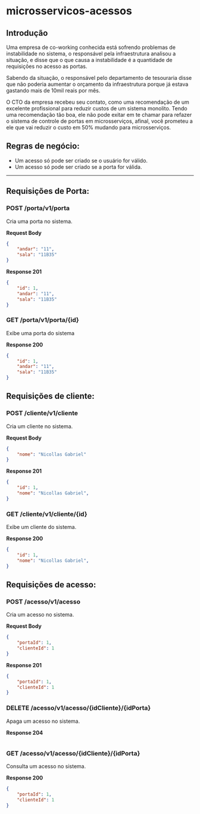 # microsservicos-acessos

## Introdução
  Uma empresa de co-working conhecida está sofrendo problemas de instabilidade no sistema, o responsável pela infraestrutura analisou a situação, e disse que o que causa a instabilidade é a quantidade de requisições no acesso as portas.

  Sabendo da situação, o responsável pelo departamento de tesouraria disse que não poderia aumentar o orçamento da infraestrutura porque já estava gastando mais de 10mil reais por mês.

  O CTO da empresa recebeu seu contato, como uma recomendação de um excelente profissional para reduzir custos de um sistema monolito. Tendo uma recomendação tão boa, ele não pode exitar em te chamar para refazer o sistema de controle de portas em microsserviços, afinal, você prometeu a ele que vai reduzir o custo em 50% mudando para microsserviços.

 ## Regras de negócio:
  - Um acesso só pode ser criado se o usuário for válido.
  - Um acesso só pode ser criado se a porta for válida.

___
 ## Requisições de Porta:

 ### POST /porta/v1/porta
Cria uma porta no sistema.

**Request Body**
```json
{
    "andar": "11",
    "sala": "11B35" 
}
```

**Response 201**
```json
{
    "id": 1,
    "andar": "11",
    "sala": "11B35" 
}
```

 ### GET /porta/v1/porta/{id}
Exibe uma porta do sistema

**Response 200**
```json
{
    "id": 1,
    "andar": "11",
    "sala": "11B35" 
}
```

 ## Requisições de cliente:

 ### POST /cliente/v1/cliente
Cria um cliente no sistema.

**Request Body**
```json
{
    "nome": "Nicollas Gabriel"
}
```

**Response 201**
```json
{
    "id": 1,
    "nome": "Nicollas Gabriel",
}
```
 ### GET /cliente/v1/cliente/{id}
Exibe um cliente do sistema.

**Response 200**
```json
{
    "id": 1,
    "nome": "Nicollas Gabriel",
}
```
 ## Requisições de acesso:

 ### POST /acesso/v1/acesso
Cria um acesso no sistema.

**Request Body**
```json
{
    "portaId": 1,
    "clienteId": 1
}
```

**Response 201**
```json
{
    "portaId": 1,
    "clienteId": 1
}
```

### DELETE /acesso/v1/acesso/{idCliente}/{idPorta}
Apaga um acesso no sistema.

**Response 204**
```json
```

### GET /acesso/v1/acesso/{idCliente}/{idPorta}
Consulta um acesso no sistema.

**Response 200**
```json
{
    "portaId": 1,
    "clienteId": 1
}
```


